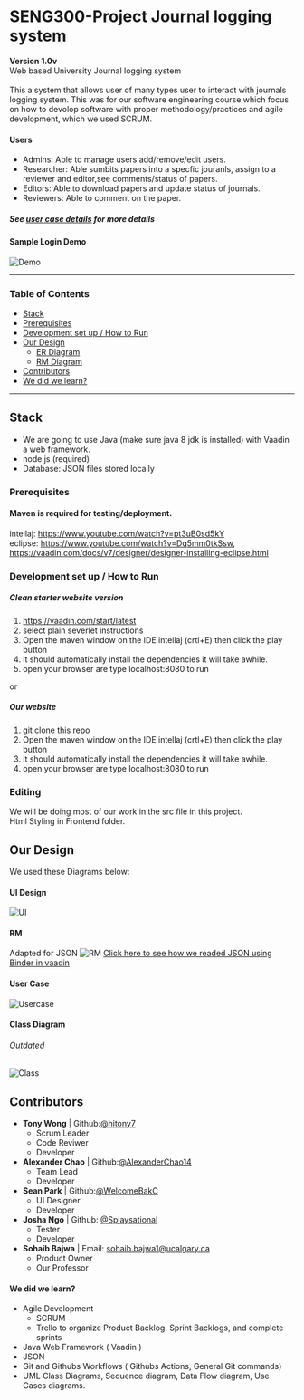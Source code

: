 
# SENG300-Project Journal logging system
**Version 1.0v** \
Web based University Journal logging system<br/>
<br/>
This a system that allows user of many types user to interact with journals logging system. 
This was for our software engineering course which focus on how to devolop software with proper methodology/practices and agile development, which we used SCRUM. 

#### Users

- Admins: Able to manage users add/remove/edit users.
- Researcher: Able sumbits papers into a specfic jouranls, assign to a reviewer and editor,see comments/status of papers. 
- Editors: Able to download papers and update status of journals.
- Reviewers: Able to comment on the paper. 
##### See [user case details](#user-case) for more details

#### Sample Login Demo
![Demo](/screenshots/demo.gif)

---
### Table of Contents

- [Stack](#stack)
- [Prerequisites](#prerequisites) 
- [Development set up / How to Run](#development-set-up--how-to-run)  
- [Our Design](#our-design)
   - [ER Diagram](#er-diagram)
   - [RM Diagram](#rm-diagram)
- [Contributors](#contributors)
- [We did we learn?](#we-did-we-learn)
---

## Stack

- We are going to use Java (make sure java 8 jdk is installed) with Vaadin a web framework.
- node.js (required) 
- Database: JSON files stored locally 

### Prerequisites

#### Maven is required for testing/deployment.

intellaj: https://www.youtube.com/watch?v=pt3uB0sd5kY \
eclipse: https://www.youtube.com/watch?v=Dq5mm0tkSsw, \
https://vaadin.com/docs/v7/designer/designer-installing-eclipse.html

### Development set up / How to Run

##### Clean starter website version
1) https://vaadin.com/start/latest 
2) select plain severlet instructions 
3) Open the maven window on the IDE intellaj (crtl+E) then click the play button 
4) it should automatically install the dependencies it will take awhile.
5) open your browser are type localhost:8080 to run

or

##### Our website 
1) git clone this repo
2) Open the maven window on the IDE intellaj (crtl+E) then click the play button 
3) it should automatically install the dependencies it will take awhile.
4) open your browser are type localhost:8080 to run

### Editing

We will be doing most of our work in the src file in this project.<br/>
Html Styling in Frontend folder.

## Our Design
We used these Diagrams below:
#### UI Design
![UI](/screenshots/UI%20Idea.png)

#### RM 
Adapted for JSON
![RM](/screenshots/SENG%20300%20RM.png)
[Click here to see how we readed JSON using Binder in vaadin](/screenshots/Binder.png) 

#### User Case 
![Usercase](/screenshots/Use%20Case%20Diagram.png)

#### Class Diagram 
###### Outdated 

![Class](/screenshots/Class%20Diagram.png)


## Contributors
- **Tony Wong**      | Github:[@hitony7](https://github.com/hitony7) 
  - Scrum Leader
  - Code Reviwer
  - Developer 
- **Alexander Chao**     | Github:[@AlexanderChao14](https://github.com/AlexanderChao14) 
   - Team Lead
   - Developer
- **Sean Park** | Github:[@WelcomeBakC](https://github.com/WelcomeBakC) 
  - UI Designer
  - Developer 
- **Josha Ngo** | Github: [@Splaysational](https://github.com/Splaysational) 
  - Tester 
  - Developer
 - **Sohaib Bajwa** | Email: sohaib.bajwa1@ucalgary.ca
    - Product Owner 
    - Our Professor

#### We did we learn? 

- Agile Development
  - SCRUM
  - Trello to organize Product Backlog, Sprint Backlogs, and complete sprints 
- Java Web Framework ( Vaadin )
- JSON 
- Git and Githubs Workflows ( Githubs Actions, General Git commands)
- UML Class Diagrams, Sequence diagram, Data Flow diagram, Use Cases diagrams.



